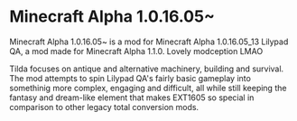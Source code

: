 # Minecraft Alpha 1.0.16.05~

Minecraft Alpha 1.0.16.05~ is a mod for Minecraft Alpha 1.0.16.05_13 Lilypad QA, a mod made for Minecraft Alpha 1.1.0. Lovely modception LMAO

Tilda focuses on antique and alternative machinery, building and survival. The mod attempts to spin Lilypad QA's fairly basic gameplay into somethinig more complex, engaging and difficult, all while still keeping the fantasy and dream-like element that makes EXT1605 so special in comparison to other legacy total conversion mods.
